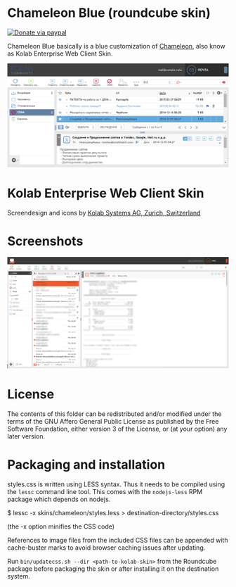 Chameleon Blue (roundcube skin)
===============================
[![Donate via paypal](https://img.shields.io/badge/paypal-donate-yellow.svg)](https://www.paypal.me/kosko/10 "Consider donation")


Chameleon Blue basically is a blue customization of [Chameleon](https://git.kolab.org/diffusion/RSC/), also know as Kolab Enterprise Web Client Skin.



![Preview of Chameleon Blue](screenshots/preview.png "Preview of Chameleon Blue")

Kolab Enterprise Web Client Skin
================================

Screendesign and icons by [Kolab Systems AG, Zurich, Switzerland](http://kolabsys.com)
# Screenshots
![Kolab Theme](screenshots/roundcubemail-skin-chameleon-1.jpg)


# License
The contents of this folder can be redistributed and/or modified
under the terms of the GNU Affero General Public License as published
by the Free Software Foundation, either version 3 of the License,
or (at your option) any later version.


# Packaging and installation


styles.css is written using LESS syntax. Thus it needs to be compiled
using the `lessc` command line tool. This comes with the `nodejs-less`
RPM package which depends on nodejs.

 $ lessc -x skins/chameleon/styles.less > destination-directory/styles.css

(the -x option minifies the CSS code)

References to image files from the included CSS files can be appended
with cache-buster marks to avoid browser caching issues after updating.

Run `bin/updatecss.sh --dir <path-to-kolab-skin>` from the Roundcube
package before packaging the skin or after installing it on the
destination system.
